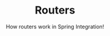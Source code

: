 ---
title: Routers
subtitle: How routers work in Spring Integration!
layout: "page"
icon: fa-code-branch
order: 6
---
